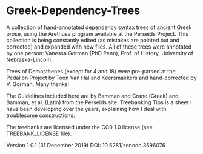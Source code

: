 # Greek-Dependency-Trees
A collection of hand-annotated dependency syntax trees of ancient Greek prose, using the Arethusa program available at the Perseids Project. This collection is being constantly edited (as mistakes are pointed out and corrected) and expanded with new files. All of these trees were annotated by one person: Vanessa Gorman (PhD Penn), Prof. of History, University of Nebraska-Lincoln.

Trees of Demosthenes (except for 4 and 18) were pre-parsed at the Pedalion Project by Toon Van Hal and Keersmaekers and hand-corrected by V. Gorman.  Many thanks!

The Guidelines included here are by Bamman and Crane (Greek) and Bamman, et al. (Latin) from the Perseids site.  Treebanking Tips is a sheet I have been developing over the years, explaining how I deal with troublesome constructions. 

The treebanks are licensed under the CC0 1.0 license (see TREEBANK_LICENSE file).

Version 1.0.1 (31 December 2019) DOI: 10.5281/zenodo.3596076
